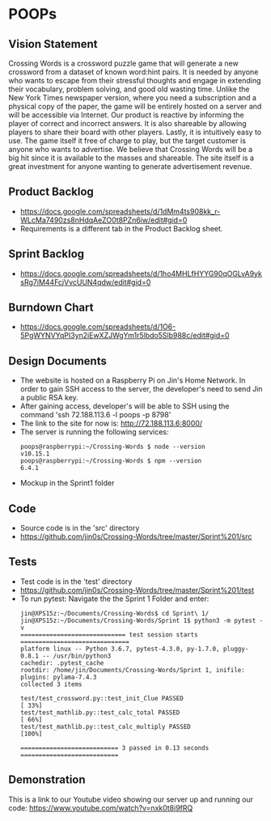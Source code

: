 # POOPs

## Vision Statement
Crossing Words is a crossword puzzle game that will generate a new crossword from a dataset of known word:hint pairs. It is needed by anyone who wants to escape from their stressful thoughts and engage in extending their vocabulary, problem solving, and good old wasting time. Unlike the New York Times newspaper version, where you need a subscription and a physical copy of the paper, the game will be entirely hosted on a server and will be accessible via Internet. Our product is reactive by informing the player of correct and incorrect answers. It is also shareable by allowing players to share their board with other players. Lastly, it is intuitively easy to use. The game itself it free of charge to play, but the target customer is anyone who wants to advertise. We believe that Crossing Words will be a big hit since it is available to the masses and shareable. The site itself is a great investment for anyone wanting to generate advertisement revenue.

## Product Backlog
* https://docs.google.com/spreadsheets/d/1dMm4ts908kk_r-WLcMa7490zs8nHdqAeZO0t8PZn6iw/edit#gid=0
* Requirements is a different tab in the Product Backlog sheet.

## Sprint Backlog
* https://docs.google.com/spreadsheets/d/1ho4MHLfHYYG90qOGLvA9yksRg7iM44FcjVvcUUN4qdw/edit#gid=0

## Burndown Chart
* https://docs.google.com/spreadsheets/d/1O6-5PgWYNVYqPI3yn2iEwXZJWgYm1r5lbdo5Slb988c/edit#gid=0

## Design Documents
* The website is hosted on a Raspberry Pi on Jin's Home Network. In order to gain SSH access to the server, the developer's need to send Jin a public RSA key.
* After gaining access, developer's will be able to SSH using the command 'ssh 72.188.113.6 -l poops -p 8798'
* The link to the site for now is: http://72.188.113.6:8000/
* The server is running the following services:
    ```
    poops@raspberrypi:~/Crossing-Words $ node --version
    v10.15.1
    poops@raspberrypi:~/Crossing-Words $ npm --version
    6.4.1
    ```
* Mockup in the Sprint1 folder

## Code
* Source code is in the 'src' directory
* https://github.com/jin0s/Crossing-Words/tree/master/Sprint%201/src

## Tests
* Test code is in the 'test' directory
* https://github.com/jin0s/Crossing-Words/tree/master/Sprint%201/test
* To run pytest: Navigate the the Sprint 1 Folder and enter:
    ```
    jin@XPS15z:~/Documents/Crossing-Words$ cd Sprint\ 1/
    jin@XPS15z:~/Documents/Crossing-Words/Sprint 1$ python3 -m pytest -v
    ============================= test session starts ==============================
    platform linux -- Python 3.6.7, pytest-4.3.0, py-1.7.0, pluggy-0.8.1 -- /usr/bin/python3
    cachedir: .pytest_cache
    rootdir: /home/jin/Documents/Crossing-Words/Sprint 1, inifile:
    plugins: pylama-7.4.3
    collected 3 items                                                              

    test/test_crossword.py::test_init_Clue PASSED                            [ 33%]
    test/test_mathlib.py::test_calc_total PASSED                             [ 66%]
    test/test_mathlib.py::test_calc_multiply PASSED                          [100%]

    =========================== 3 passed in 0.13 seconds ===========================                     
    ```

## Demonstration

This is a link to our Youtube video showing our server up and running our code: https://www.youtube.com/watch?v=nxk0t8i9fRQ
